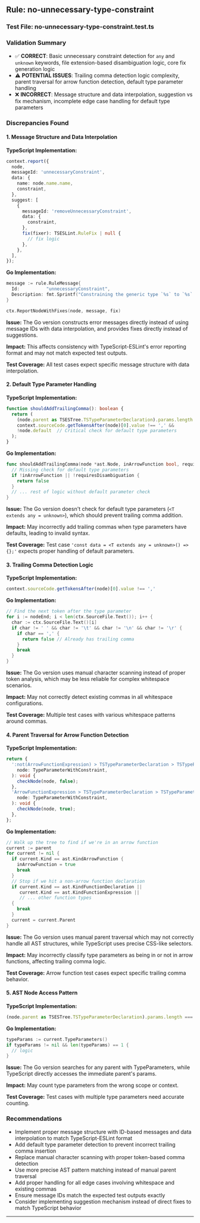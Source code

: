 ## Rule: no-unnecessary-type-constraint

### Test File: no-unnecessary-type-constraint.test.ts

### Validation Summary
- ✅ **CORRECT**: Basic unnecessary constraint detection for `any` and `unknown` keywords, file extension-based disambiguation logic, core fix generation logic
- ⚠️ **POTENTIAL ISSUES**: Trailing comma detection logic complexity, parent traversal for arrow function detection, default type parameter handling
- ❌ **INCORRECT**: Message structure and data interpolation, suggestion vs fix mechanism, incomplete edge case handling for default type parameters

### Discrepancies Found

#### 1. Message Structure and Data Interpolation
**TypeScript Implementation:**
```typescript
context.report({
  node,
  messageId: 'unnecessaryConstraint',
  data: {
    name: node.name.name,
    constraint,
  },
  suggest: [
    {
      messageId: 'removeUnnecessaryConstraint',
      data: {
        constraint,
      },
      fix(fixer): TSESLint.RuleFix | null {
        // fix logic
      },
    },
  ],
});
```

**Go Implementation:**
```go
message := rule.RuleMessage{
  Id:          "unnecessaryConstraint",
  Description: fmt.Sprintf("Constraining the generic type `%s` to `%s` does nothing and is unnecessary.", typeName, constraint),
}

ctx.ReportNodeWithFixes(node, message, fix)
```

**Issue:** The Go version constructs error messages directly instead of using message IDs with data interpolation, and provides fixes directly instead of suggestions.

**Impact:** This affects consistency with TypeScript-ESLint's error reporting format and may not match expected test outputs.

**Test Coverage:** All test cases expect specific message structure with data interpolation.

#### 2. Default Type Parameter Handling
**TypeScript Implementation:**
```typescript
function shouldAddTrailingComma(): boolean {
  return (
    (node.parent as TSESTree.TSTypeParameterDeclaration).params.length === 1 &&
    context.sourceCode.getTokensAfter(node)[0].value !== ',' &&
    !node.default  // Critical check for default type parameters
  );
}
```

**Go Implementation:**
```go
func shouldAddTrailingComma(node *ast.Node, inArrowFunction bool, requiresDisambiguation bool, ctx rule.RuleContext) bool {
  // Missing check for default type parameters
  if !inArrowFunction || !requiresDisambiguation {
    return false
  }
  // ... rest of logic without default parameter check
}
```

**Issue:** The Go version doesn't check for default type parameters (`<T extends any = unknown>`), which should prevent trailing comma addition.

**Impact:** May incorrectly add trailing commas when type parameters have defaults, leading to invalid syntax.

**Test Coverage:** Test case `'const data = <T extends any = unknown>() => {};'` expects proper handling of default parameters.

#### 3. Trailing Comma Detection Logic
**TypeScript Implementation:**
```typescript
context.sourceCode.getTokensAfter(node)[0].value !== ','
```

**Go Implementation:**
```go
// Find the next token after the type parameter
for i := nodeEnd; i < len(ctx.SourceFile.Text()); i++ {
  char := ctx.SourceFile.Text()[i]
  if char != ' ' && char != '\t' && char != '\n' && char != '\r' {
    if char == ',' {
      return false // Already has trailing comma
    }
    break
  }
}
```

**Issue:** The Go version uses manual character scanning instead of proper token analysis, which may be less reliable for complex whitespace scenarios.

**Impact:** May not correctly detect existing commas in all whitespace configurations.

**Test Coverage:** Multiple test cases with various whitespace patterns around commas.

#### 4. Parent Traversal for Arrow Function Detection
**TypeScript Implementation:**
```typescript
return {
  ':not(ArrowFunctionExpression) > TSTypeParameterDeclaration > TSTypeParameter[constraint]'(
    node: TypeParameterWithConstraint,
  ): void {
    checkNode(node, false);
  },
  'ArrowFunctionExpression > TSTypeParameterDeclaration > TSTypeParameter[constraint]'(
    node: TypeParameterWithConstraint,
  ): void {
    checkNode(node, true);
  },
};
```

**Go Implementation:**
```go
// Walk up the tree to find if we're in an arrow function
current := parent
for current != nil {
  if current.Kind == ast.KindArrowFunction {
    inArrowFunction = true
    break
  }
  // Stop if we hit a non-arrow function declaration
  if current.Kind == ast.KindFunctionDeclaration ||
     current.Kind == ast.KindFunctionExpression ||
     // ... other function types
  {
    break
  }
  current = current.Parent
}
```

**Issue:** The Go version uses manual parent traversal which may not correctly handle all AST structures, while TypeScript uses precise CSS-like selectors.

**Impact:** May incorrectly classify type parameters as being in or not in arrow functions, affecting trailing comma logic.

**Test Coverage:** Arrow function test cases expect specific trailing comma behavior.

#### 5. AST Node Access Pattern
**TypeScript Implementation:**
```typescript
(node.parent as TSESTree.TSTypeParameterDeclaration).params.length === 1
```

**Go Implementation:**
```go
typeParams := current.TypeParameters()
if typeParams != nil && len(typeParams) == 1 {
  // logic
}
```

**Issue:** The Go version searches for any parent with TypeParameters, while TypeScript directly accesses the immediate parent's params.

**Impact:** May count type parameters from the wrong scope or context.

**Test Coverage:** Test cases with multiple type parameters need accurate counting.

### Recommendations
- Implement proper message structure with ID-based messages and data interpolation to match TypeScript-ESLint format
- Add default type parameter detection to prevent incorrect trailing comma insertion
- Replace manual character scanning with proper token-based comma detection
- Use more precise AST pattern matching instead of manual parent traversal
- Add proper handling for all edge cases involving whitespace and existing commas
- Ensure message IDs match the expected test outputs exactly
- Consider implementing suggestion mechanism instead of direct fixes to match TypeScript behavior

---